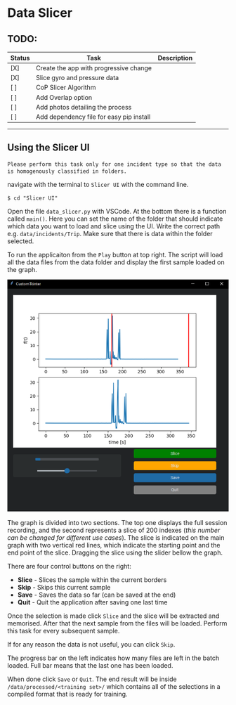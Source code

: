 # Data Slicer

## TODO:

| Status | Task                                     | Description |
| ------ | ---------------------------------------- | ----------- |
| [X]    | Create the app with progressive change   |             |
| [X]    | Slice gyro and pressure data             |             |
| [ ]    | CoP Slicer Algorithm                     |             |
| [ ]    | Add Overlap option                       |             |
| [ ]    | Add photos detailing the process         |             |
| [ ]    | Add dependency file for easy pip install |             |


---

## Using the Slicer UI
    Please perform this task only for one incident type so that the data is homogenously classified in folders.

navigate with the terminal to `Slicer UI` with the command line.
```
$ cd "Slicer UI"
```

Open the file `data_slicer.py` with VSCode. At the bottom there is a function called `main()`. Here you can set the name of the folder that should indicate which data you want to load and slice using the UI. Write the correct path e.g. `data/incidents/Trip`. Make sure that there is data within the folder selected.

To run the applicaiton from the `Play` button at top right. The script will load all the data files from the data folder and display the first sample loaded on the graph.

![Alt text](resources/Screenshot%202022-12-20%20113213.png)

The graph is divided into two sections. The top one displays the full session recording, and the second represents a slice of 200 indexes (_this number can be changed for different use cases_). The slice is indicated on the main graph with two vertical red lines, which indicate the starting point and the end point of the slice. Dragging the slice using the slider bellow the graph. 

There are four control buttons on the right:
- **Slice** - Slices the sample within the current borders
- **Skip** - Skips this current sample 
- **Save** - Saves the data so far (can be saved at the end)
- **Quit** - Quit the application after saving one last time

Once the selection is made click `Slice` and the slice will be extracted and memorised. After that the next sample from the files will be loaded. Perform this task for every subsequent sample. 

If for any reason the data is not useful, you can click `Skip`.

The progress bar on the left indicates how many files are left in the batch loaded. Full bar means that the last one has been loaded.

When done click `Save` or `Quit`. The end result will be inside `/data/processed/<training set>/` which contains all of the selections in a compiled format that is ready for training. 


